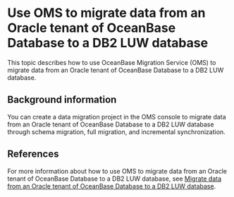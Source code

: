# Use OMS to migrate data from an Oracle tenant of OceanBase Database to a DB2 LUW database

This topic describes how to use OceanBase Migration Service (OMS) to migrate data from an Oracle tenant of OceanBase Database to a DB2 LUW database. 

## Background information

You can create a data migration project in the OMS console to migrate data from an Oracle tenant of OceanBase Database to a DB2 LUW database through schema migration, full migration, and incremental synchronization. 

## References

For more information about how to use OMS to migrate data from an Oracle tenant of OceanBase Database to a DB2 LUW database, see [Migrate data from an Oracle tenant of OceanBase Database to a DB2 LUW database](https://en.oceanbase.com/docs/enterprise-oms-doc-en-10000000000888395). 
